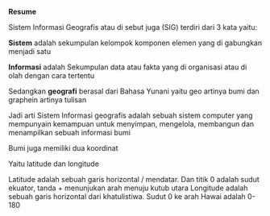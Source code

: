 **Resume**

Sistem Informasi Geografis atau di sebut juga (SIG) terdiri dari 3 kata yaitu:

**Sistem** adalah sekumpulan kelompok komponen elemen yang di gabungkan menjadi satu

**Informasi** adalah Sekumpulan data atau fakta yang di organisasi atau di olah dengan cara tertentu

Sedangkan **geografi** berasal dari Bahasa Yunani yaitu geo artinya bumi dan graphein artinya tulisan

Jadi arti Sistem Informasi geografis adalah sebuah sistem computer yang mempunyain kemampuan untuk menyimpan, mengelola, membangun dan menampilkan sebuah informasi bumi

Bumi juga memiliki dua koordinat

Yaitu latitude dan longitude

Latitude adalah sebuah garis horizontal / mendatar. Dan titik 0 adalah sudut ekuator, tanda + menunjukan arah menuju kutub utara
Longitude adalah sebuah garis horizontal dari khatulistiwa. Sudut 0 ke arah Hawai adalah 0-180
